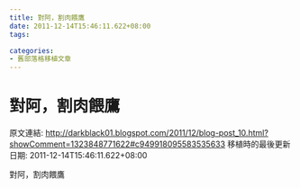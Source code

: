 ```yaml
---
title: 對阿，割肉餵鷹
date: 2011-12-14T15:46:11.622+08:00
tags: 

categories:
- 舊部落格移植文章
---
```


# 對阿，割肉餵鷹

原文連結: http://darkblack01.blogspot.com/2011/12/blog-post_10.html?showComment=1323848771622#c949918095583535633
移植時的最後更新日期: 2011-12-14T15:46:11.622+08:00

對阿，割肉餵鷹
